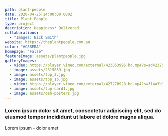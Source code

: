```yaml
---
path: plant-people
date: 2020-04-25T14:00:00.000Z
title: Plant People
type: project
description: Happiness* Delivered
collaborations:
  - "Images: Nick Smith"
website: https://theplantpeople.com.au
color: "#C8BEBA"
homepage: "False"
featureImage: assets/plantpeople.jpg
galleryImages:
  - video: https://player.vimeo.com/external/423853995.hd.mp4?s=ad42325f5091e72226850575584dadaf5c48a026&profile_id=175
  - image: assets/2815859.jpg
  - image: assets/tpp_3.jpg
  - image: assets/tpp_1b.jpg
  - video: https://player.vimeo.com/external/427278928.hd.mp4?s=314a3b39c168bdf71066d65570f81a4e55edce73&profile_id=175
  - image: assets/tpp-card1.jpg
  - image: assets/oeh-posters.jpg
---
```

### Lorem ipsum dolor sit amet, consectetur adipiscing elit, sed do eiusmod tempor incididunt ut labore et dolore magna aliqua.

Lorem ipsum - dolor amet
 